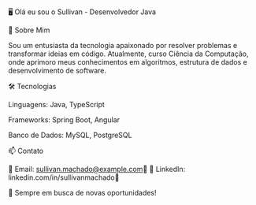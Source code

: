 🖥️ Olá eu sou o Sullivan - Desenvolvedor Java

🚀 Sobre Mim

Sou um entusiasta da tecnologia apaixonado por resolver problemas e transformar ideias em código. Atualmente, curso Ciência da Computação, onde aprimoro meus conhecimentos em algoritmos, estrutura de dados e desenvolvimento de software.

🛠️ Tecnologias

Linguagens: Java, TypeScript

Frameworks: Spring Boot, Angular

Banco de Dados: MySQL, PostgreSQL

📫 Contato

📧 Email: sullivan.machado@example.com💼 
📧 LinkedIn: linkedin.com/in/sullivanmachado📂 

🚀 Sempre em busca de novas oportunidades!
